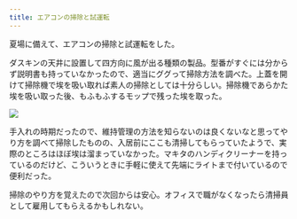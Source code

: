 ```yaml
---
title: エアコンの掃除と試運転
---
```

夏場に備えて、エアコンの掃除と試運転をした。

ダスキンの天井に設置して四方向に風が出る種類の製品。型番がすぐには分からず説明書も持っていなかったので、適当にググって掃除方法を調べた。上蓋を開けて掃除機で埃を吸い取れば素人の掃除としては十分らしい。掃除機であらかた埃を吸い取った後、もふもふするモップで残った埃を取った。

![](https://lh3.googleusercontent.com/docs/ADP-6oHpagYOOJffmgEwI2m1-Ir9its9O2eOjtWIpdaHr3am3QIYNGWtYwgrLbaf2oSbfY9wwy1ihRgEdkl-rPuu31l5Y49GX5BpXAkg5ojQfGHstB8pZtTbciWsoqVGhtHlMZDxXLZZkvRofQpmpag9H23F82Bf2uly_8p7HkljGL_M3NRuud7EO-RSljAu2AuBKBBTuPmYyinpdWMRn3yIt9XeMk_BQ6gmkxxxxeCU_VKyXsNi3BsgZs9Z6YMZ5Lau19_mTBCpAJhtizfaKwWy3VRRvtx3NQ2NVw1pRGBKTQ0bgjRfPCLz9bEe9AuVtn8l2VoJ-W-B13kgbsmrprlPOAgXsGlZV3bPHIZDBlQVZ-EdQ1-beeN1ifcslIZYuNDL54XXutMuykX_aZlwyM5Sq3kEmBS7uwyjCiNeoHgOOtLHcnxBWmlK7vkAZkPa67BweOUtlLo6oKsxmQY8ETj2wHuda2a6gRHXpqvClutfLQU2SD2VxNPTMtkS0Kd2UGbD2YFPzTNd_CXZ-70X_sz7ZOKu85WOij2eBN5fT6T3iFFUgsv6UG-HVoQF-gj8vR1ZS_fROiY3cVgUUxEZIvi_4e8Y6bhEp7xWem_VjUUJwthVy5LsKcefkV-28FTrm5CdAU0YYPmY8SXuoOsJpUTv-N3YVbrwYh2bO_o0OWLlYTz3ndFzCBIla5sBb9jmxAC8WRVwku80H_FFpLpPow2aSd6BdDs-C99RFc_XI8E9MIu6yM5zmx75tFB3Xj6w4_IXRIA74HZSSPbFENOPpSEBsQm9cVhlyrEwi0Zfvf8P8D1GXBO3c_gG9-3uYE9fr194LFMu1V5Ert2t7PaCDlS12vUp6i2Qg8SdkP4Oh_Dz0jJKr7pkPZQ6Y2-6favH7HkQcTfjOe6Q-bOPw5kty7kxI2uIabYVWqNWnbyvxSpZ4dF187msFlzBIMjpgQU3UsVLOAATzAJ2SSJ6n0Wlgvn9Tkg5f1oU6Xjl7VYWHHMoPgoa5KdXb6hgihwn4vZtgjdxxIqSpGkvGLsqnzryMQZMog3AAch8zEMHoL6WSY5MQ1oZOmJ8VoESuCjbHzuJ0sIhHubnzmUCGdpwDx5ji2uDhxQBlRjpJBLLl6HGplwL8h1sT_jLM2PzgX_LuVyr-rz3aWnM4ZffJqFBgI8xxMppvUSdVnltTd4H65GmFhKvBUgg9uDRY6j3H3Qe13Yr74EN7S6eZQFc7FfCgqOT8N0kOlD4u0KjwjIfBS9SmUUW6_jIP6LN)

手入れの時期だったので、維持管理の方法を知らないのは良くないなと思ってやり方を調べて掃除したものの、入居前にここも清掃してもらっていたようで、実際のところはほぼ埃は溜まっていなかった。マキタのハンディクリーナーを持っているのだけど、こういうときに手軽に使えて先端にライトまで付いているので便利だった。

掃除のやり方を覚えたので次回からは安心。オフィスで職がなくなったら清掃員として雇用してもらえるかもしれない。
